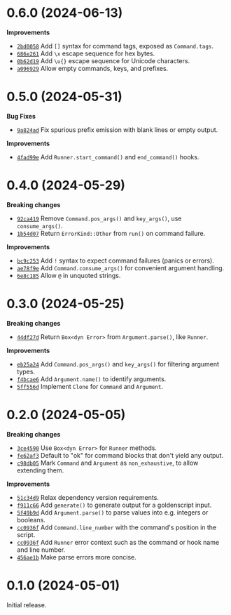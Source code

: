 # 0.6.0 (2024-06-13)

**Improvements**

* [`2bd0058`] Add `[]` syntax for command tags, exposed as `Command.tags`.
* [`686e261`] Add `\x` escape sequence for hex bytes.
* [`0b62d19`] Add `\u{}` escape sequence for Unicode characters.
* [`a096929`] Allow empty commands, keys, and prefixes.

[`2bd0058`]: https://github.com/erikgrinaker/goldenscript/commit/2bd0058886111487472012d249184ce9663f1299
[`686e261`]: https://github.com/erikgrinaker/goldenscript/commit/686e26168e901995f1311dad2a51345cee9ac9b2
[`0b62d19`]: https://github.com/erikgrinaker/goldenscript/commit/0b62d19e48b14046d18c3796e6cd3c253ba53bb4
[`a096929`]: https://github.com/erikgrinaker/goldenscript/commit/a096929774d44cbb979add9853b7eb45493ce2f0

# 0.5.0 (2024-05-31)

**Bug Fixes**

* [`9a824ad`] Fix spurious prefix emission with blank lines or empty output.

**Improvements**

* [`4fad99e`] Add `Runner.start_command()` and `end_command()` hooks.

[`9a824ad`]: https://github.com/erikgrinaker/goldenscript/commit/9a824add3e26c3e1ba31611f9f962a734700a5b3
[`4fad99e`]: https://github.com/erikgrinaker/goldenscript/commit/4fad99e7f8c5fb604da35ed54b9037f2d1058d59

# 0.4.0 (2024-05-29)

**Breaking changes**

* [`92ca419`] Remove `Command.pos_args()` and `key_args()`, use `consume_args()`.
* [`1b54d07`] Return `ErrorKind::Other` from `run()` on command failure.

**Improvements**

* [`bc9c253`] Add `!` syntax to expect command failures (panics or errors).
* [`ae78f9e`] Add `Command.consume_args()` for convenient argument handling.
* [`6e8c185`] Allow `@` in unquoted strings.

[`92ca419`]: https://github.com/erikgrinaker/goldenscript/commit/92ca419d7618419adc4890994f40e1a577c705f4
[`1b54d07`]: https://github.com/erikgrinaker/goldenscript/commit/1b54d07d47a379b6bc4c8b95f31d7b06c79394ff
[`bc9c253`]: https://github.com/erikgrinaker/goldenscript/commit/bc9c2539c144fecc7496017113b1d7759c1a4794
[`ae78f9e`]: https://github.com/erikgrinaker/goldenscript/commit/ae78f9eef1b5fc8007bd63165c4e8493e93ec692
[`6e8c185`]: https://github.com/erikgrinaker/goldenscript/commit/6e8c185a252045100a99782317730e6ed2de05c3

# 0.3.0 (2024-05-25)

**Breaking changes**

* [`44df27d`] Return `Box<dyn Error>` from `Argument.parse()`, like `Runner`.

**Improvements**

* [`eb25a24`] Add `Command.pos_args()` and `key_args()` for filtering argument types.
* [`f4bcae6`] Add `Argument.name()` to identify arguments.
* [`5ff556d`] Implement `Clone` for `Command` and `Argument`.

[`44df27d`]: https://github.com/erikgrinaker/goldenscript/commit/44df27daf3f6f31adde25238693daeb17611a057
[`eb25a24`]: https://github.com/erikgrinaker/goldenscript/commit/eb25a24136ee0f90ec0f067e169fb70114003743
[`f4bcae6`]: https://github.com/erikgrinaker/goldenscript/commit/f4bcae6f4dcd400deed1e2ad49de876ccccb6a25
[`5ff556d`]: https://github.com/erikgrinaker/goldenscript/commit/5ff556dff5875243aff5efc914689da1078f1431

# 0.2.0 (2024-05-05)

**Breaking changes**

* [`3ce4590`] Use `Box<dyn Error>` for `Runner` methods.
* [`fe62af3`] Default to "ok" for command blocks that don't yield any output.
* [`c98db05`] Mark `Command` and `Argument` as `non_exhaustive`, to allow extending them.

**Improvements**

* [`51c34d9`] Relax dependency version requirements.
* [`f911c66`] Add `generate()` to generate output for a goldenscript input.
* [`5f49b9d`] Add `Argument.parse()` to parse values into e.g. integers or booleans.
* [`cc0936f`] Add `Command.line_number` with the command's position in the script.
* [`cc0936f`] Add `Runner` error context such as the command or hook name and line number.
* [`456ae1b`] Make parse errors more concise.

[`3ce4590`]: https://github.com/erikgrinaker/goldenscript/commit/3ce4590a0794f94ee58c1fdfc647185819b6de4f
[`fe62af3`]: https://github.com/erikgrinaker/goldenscript/commit/fe62af3c3504acf4078d1f89a56be91c91d1e578
[`c98db05`]: https://github.com/erikgrinaker/goldenscript/commit/c98db054d5e940ada76dbdc855925cfc2f6e7ee8
[`51c34d9`]: https://github.com/erikgrinaker/goldenscript/commit/51c34d90a1c951d1f36b52421cf4b025bed5a5d3
[`f911c66`]: https://github.com/erikgrinaker/goldenscript/commit/f911c66312a6e9c4e6daf8ee9c5f1f810c3779c1
[`5f49b9d`]: https://github.com/erikgrinaker/goldenscript/commit/5f49b9dc7e59a3069808ededd09af06ec30338b2
[`cc0936f`]: https://github.com/erikgrinaker/goldenscript/commit/cc0936fbf0238bdbf382f1d2c8c654f4c4e25dc3
[`456ae1b`]: https://github.com/erikgrinaker/goldenscript/commit/456ae1b22f4b34eaee248bceac4dcb16e418369cc

# 0.1.0 (2024-05-01)

Initial release.